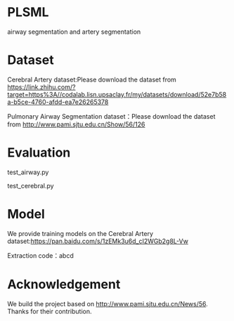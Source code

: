 # PLSML
airway segmentation and artery segmentation
# Dataset
Cerebral Artery dataset:Please download the dataset from https://link.zhihu.com/?target=https%3A//codalab.lisn.upsaclay.fr/my/datasets/download/52e7b58a-b5ce-4760-afdd-ea7e26265378

Pulmonary Airway Segmentation dataset：Please download the dataset from http://www.pami.sjtu.edu.cn/Show/56/126
# Evaluation
test_airway.py

test_cerebral.py
# Model
We provide training models on the Cerebral Artery dataset:https://pan.baidu.com/s/1zEMk3u6d_cI2WGb2g8L-Vw 

Extraction code：abcd

# Acknowledgement
We build the project based on http://www.pami.sjtu.edu.cn/News/56. Thanks for their contribution.
